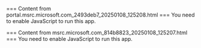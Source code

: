 === Content from portal.msrc.microsoft.com_2493deb7_20250108_125208.html ===
You need to enable JavaScript to run this app.

=== Content from msrc.microsoft.com_814b8823_20250108_125207.html ===
You need to enable JavaScript to run this app.
